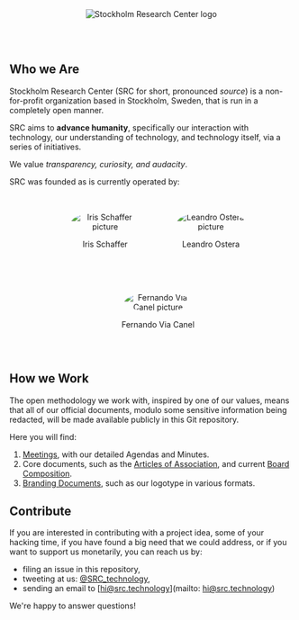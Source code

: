 <br/>
<br/>
<p align="center"> 
  <img
    src="https://github.com/SRC-technology/org/blob/master/brand/src_transparent_500.png?raw=true"
    alt="Stockholm Research Center logo"
  />
</p>
<br/>
<br/>

## Who we Are 

Stockholm Research Center (SRC for short, pronounced _source_) is a
non-for-profit organization based in Stockholm, Sweden, that is run in a
completely open manner.

SRC aims to __advance humanity__, specifically our interaction with technology,
our understanding of technology, and technology itself, via a series of
initiatives.

We value _transparency, curiosity, and audacity_.

SRC was founded as is currently operated by:

<ul style="list-style: none; text-align: center;">
  <li
      style="display: inline-block; padding: 2rem;" >
    <img
         style="max-width: 120px; border-radius: 100%;"
         src="https://avatars1.githubusercontent.com/u/4313088?s=460&v=4" alt="Iris Schaffer picture" />
    <p> Iris Schaffer </p>
  </li>
   <li
      style="display: inline-block; padding: 2rem;" >
     <img
         style="max-width: 120px; border-radius: 100%;"
          src="https://avatars3.githubusercontent.com/u/854222?s=460&v=4" alt="Leandro Ostera picture" />
    <p> Leandro Ostera </p>
  </li>
  <li
      style="display: inline-block; padding: 2rem;" >
     <img
         style="max-width: 120px; border-radius: 100%;"
          src="https://avatars1.githubusercontent.com/u/381614?s=460&v=4" alt="Fernando Via Canel picture" />
    <p> Fernando Via Canel </p>
  </li>
</ul>


## How we Work

The open methodology we work with, inspired by one of our values, means that
all of our official documents, modulo some sensitive information being
redacted, will be made available publicly in this Git repository.

Here you will find:

1. [Meetings](meetings), with our detailed Agendas and Minutes.
2. Core documents, such as the [Articles of
   Association](core/articles-of-association), and current [Board
   Composition](core/board).
3. [Branding
   Documents](https://github.com/src-technology/org/tree/master/brand), such as
   our logotype in various formats.

## Contribute

If you are interested in contributing with a project idea, some of your hacking
time, if you have found a big need that we could address, or if you want to
support us monetarily, you can reach us by:

* filing an issue in this repository,
* tweeting at us: [@SRC_technology](https://twitter.com/SRC_technology),
* sending an email to [hi@src.technology](mailto: hi@src.technology)

We're happy to answer questions!
